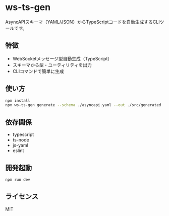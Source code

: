# ws-ts-gen

AsyncAPIスキーマ（YAML/JSON）からTypeScriptコードを自動生成するCLIツールです。

## 特徴

- WebSocketメッセージ型自動生成（TypeScript）
- スキーマから型・ユーティリティを出力
- CLIコマンドで簡単に生成

## 使い方

```bash
npm install
npx ws-ts-gen generate --schema ./asyncapi.yaml --out ./src/generated
```

## 依存関係

- typescript
- ts-node
- js-yaml
- eslint

## 開発起動

```bash
npm run dev
```

## ライセンス

MIT